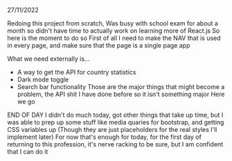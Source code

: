 27/11/2022

Redoing this project from scratch, Was busy with school exam for about a month so didn't have time to actually work on learning more of React.js
So here is the moment to do so
First of all I need to make the NAV that is used in every page, and make sure that the page is a single page app

What we need externally is...
- A way to get the API for country statistics
- Dark mode toggle
- Search bar functionality
Those are the major things that might become a problem, the API shit I have done before so it isn't something major
Here we go

END OF DAY
I didn't do much today, got other things that take up time, but I was able to prep up some stuff like media quaries for bootstrap, and getting CSS variables up (Though they are just placeholders for the real styles I'll implement later)
For now that's enough for today, for the first day of returning to this profession, it's nerve racking to be sure, but I am confident that I can do it